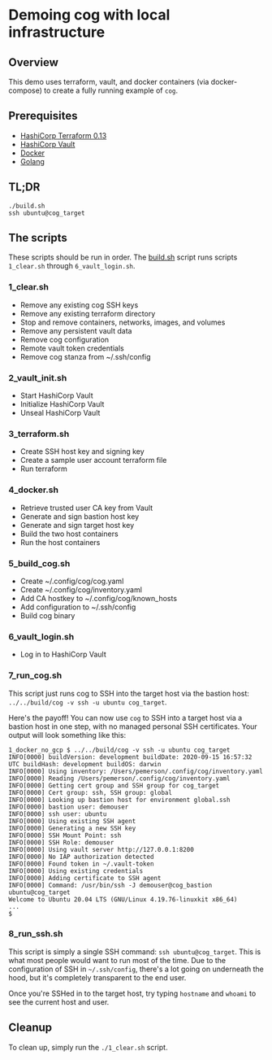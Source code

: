 # Demoing cog with local infrastructure

## Overview

This demo uses terraform, vault, and docker containers (via docker-compose) to create a fully running
example of `cog`.

## Prerequisites

* [HashiCorp Terraform 0.13](https://www.terraform.io/downloads.html)
* [HashiCorp Vault](https://www.vaultproject.io/downloads)
* [Docker](https://www.docker.com/products/docker-desktop)
* [Golang](https://golang.org/dl/)

## TL;DR

```
./build.sh
ssh ubuntu@cog_target
```

## The scripts

These scripts should be run in order. The [build.sh](build.sh) script runs scripts `1_clear.sh` through `6_vault_login.sh`.

### 1_clear.sh

* Remove any existing cog SSH keys
* Remove any existing terraform directory
* Stop and remove containers, networks, images, and volumes
* Remove any persistent vault data
* Remove cog configuration
* Remote vault token credentials
* Remove cog stanza from ~/.ssh/config

### 2_vault_init.sh

* Start HashiCorp Vault
* Initialize HashiCorp Vault
* Unseal HashiCorp Vault

### 3_terraform.sh

* Create SSH host key and signing key
* Create a sample user account terraform file
* Run terraform

### 4_docker.sh

* Retrieve trusted user CA key from Vault
* Generate and sign bastion host key
* Generate and sign target host key
* Build the two host containers
* Run the host containers

### 5_build_cog.sh

* Create ~/.config/cog/cog.yaml
* Create ~/.config/cog/inventory.yaml
* Add CA hostkey to ~/.config/cog/known_hosts
* Add configuration to ~/.ssh/config
* Build cog binary

### 6_vault_login.sh

* Log in to HashiCorp Vault

### 7_run_cog.sh

This script just runs cog to SSH into the target host via the bastion host: `../../build/cog -v ssh -u ubuntu cog_target`.

Here's the payoff! You can now use `cog` to SSH into a target host via a bastion host in one step, with no managed personal SSH certificates. Your output will look something like this:

```
1_docker_no_gcp $ ../../build/cog -v ssh -u ubuntu cog_target
INFO[0000] buildVersion: development buildDate: 2020-09-15 16:57:32 UTC buildHash: development buildOS: darwin
INFO[0000] Using inventory: /Users/pemerson/.config/cog/inventory.yaml
INFO[0000] Reading /Users/pemerson/.config/cog/inventory.yaml
INFO[0000] Getting cert group and SSH group for cog_target
INFO[0000] Cert group: ssh, SSH group: global
INFO[0000] Looking up bastion host for environment global.ssh
INFO[0000] bastion user: demouser
INFO[0000] ssh user: ubuntu
INFO[0000] Using existing SSH agent
INFO[0000] Generating a new SSH key
INFO[0000] SSH Mount Point: ssh
INFO[0000] SSH Role: demouser
INFO[0000] Using vault server http://127.0.0.1:8200
INFO[0000] No IAP authorization detected
INFO[0000] Found token in ~/.vault-token
INFO[0000] Using existing credentials
INFO[0000] Adding certificate to SSH agent
INFO[0000] Command: /usr/bin/ssh -J demouser@cog_bastion ubuntu@cog_target
Welcome to Ubuntu 20.04 LTS (GNU/Linux 4.19.76-linuxkit x86_64)
...
$
```

### 8_run_ssh.sh

This script is simply a single SSH command: `ssh ubuntu@cog_target`. This is what most people would want to run most of the time. Due to the configuration of SSH in `~/.ssh/config`, there's a lot going on underneath the hood, but it's completely transparent to the end user.

Once you're SSHed in to the target host, try typing `hostname` and `whoami` to see the current host and user.

## Cleanup

To clean up, simply run the `./1_clear.sh` script.
